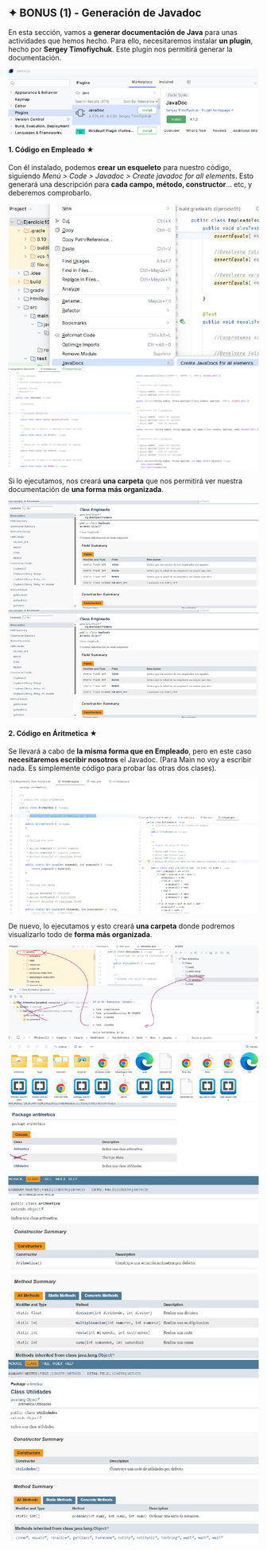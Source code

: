## ✦ BONUS (1) - Generación de Javadoc
En esta sección, vamos a **generar documentación de Java** para unas actividades que hemos hecho. Para ello, necesitaremos instalar **un plugin**, hecho por **Sergey Timofiychuk**. Este plugin nos permitirá generar la documentación.

![imagen1](https://github.com/divinegarden/pruebas-teresa/blob/master/apuntes/imagenesProyecto/bonus1/1.png)

#### 1. Código en Empleado ★
Con él instalado, podemos **crear un esqueleto** para nuestro código, siguiendo *Menú > Code > Javadoc > Create javadoc for all elements*. Esto generará una descripción para **cada campo, método, constructor**... etc, y deberemos comprobarlo.

![imagen2](https://github.com/divinegarden/pruebas-teresa/blob/master/apuntes/imagenesProyecto/bonus1/2.png)
![imagen3](https://github.com/divinegarden/pruebas-teresa/blob/master/apuntes/imagenesProyecto/bonus1/3.png)

Si lo ejecutamos, nos creará **una carpeta** que nos permitirá ver nuestra documentación de **una forma más organizada**.

![imagen4](https://github.com/divinegarden/pruebas-teresa/blob/master/apuntes/imagenesProyecto/bonus1/5.png)
![imagen5](https://github.com/divinegarden/pruebas-teresa/blob/master/apuntes/imagenesProyecto/bonus1/5.png)

#### 2. Código en Áritmetica ★
Se llevará a cabo de **la misma forma que en Empleado**, pero en este caso **necesitaremos escribir nosotros** el Javadoc. (Para Main no voy a escribir nada. Es simplemente código para probar las otras dos clases).

![imagen6](https://github.com/divinegarden/pruebas-teresa/blob/master/apuntes/imagenesProyecto/bonus1/6.png)

De nuevo, lo ejecutamos y esto creará **una carpeta** donde podremos visualizarlo todo de **forma más organizada**.

![imagen7](https://github.com/divinegarden/pruebas-teresa/blob/master/apuntes/imagenesProyecto/bonus1/7.png)
![imagen8](https://github.com/divinegarden/pruebas-teresa/blob/master/apuntes/imagenesProyecto/bonus1/8.png)
![imagen9](https://github.com/divinegarden/pruebas-teresa/blob/master/apuntes/imagenesProyecto/bonus1/9.png)
